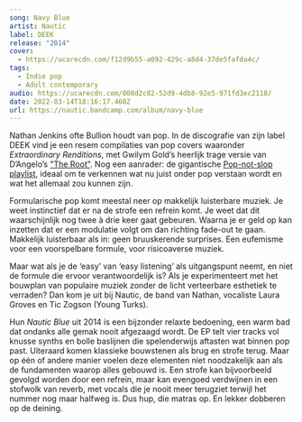 ```yaml
---
song: Navy Blue
artist: Nautic
label: DEEK
release: "2014"
cover:
  - https://ucarecdn.com/f12d9b55-a092-429c-a8d4-37de5fafda4c/
tags:
  - Indie pop
  - Adult contemporary
audio: https://ucarecdn.com/008d2c82-52d9-4db8-92e5-971fd3ec2118/
date: 2022-03-14T18:16:17.460Z
url: https://nautic.bandcamp.com/album/navy-blue
---
```

Nathan Jenkins ofte Bullion houdt van pop. In de discografie van zijn label DEEK vind je een resem compilaties van pop covers waaronder *Extraordinary Renditions*, met Gwilym Gold’s heerlijk trage versie van D’Angelo’s ["The Root"](https://www.youtube.com/watch?v=yLg8ul6vQEg). Nog een aanrader: de gigantische [Pop-not-slop playlist](http://www.deekrecordings.co.uk/pop-not-slop/), ideaal om te verkennen wat nu juist onder pop verstaan wordt en wat het allemaal zou kunnen zijn. 

Formularische pop komt meestal neer op makkelijk luisterbare muziek. Je weet instinctief dat er na de strofe een refrein komt. Je weet dat dit waarschijnlijk nog twee à drie keer gaat gebeuren. Waarna je er geld op kan inzetten dat er een modulatie volgt om dan richting fade-out te gaan. Makkelijk luisterbaar als in: geen bruuskerende surprises. Een eufemisme voor een voorspelbare formule, voor risicoaverse muziek. 

Maar wat als je de ‘easy’ van ‘easy listening’ als uitgangspunt neemt, en niet de formule die ervoor verantwoordelijk is? Als je experimenteert met het bouwplan van populaire muziek zonder de licht verteerbare esthetiek te verraden? Dan kom je uit bij Nautic, de band van Nathan, vocaliste Laura Groves en Tic Zogson (Young Turks). 

Hun *Nautic Blue* uit 2014 is een bijzonder relaxte bedoening, een warm bad dat ondanks alle gemak nooit afgezaagd wordt. De EP telt vier tracks vol knusse synths en bolle baslijnen die spelenderwijs aftasten wat binnen pop past. Uiteraard komen klassieke bouwstenen als brug en strofe terug. Maar op één of andere manier voelen deze elementen niet noodzakelijk aan als de fundamenten waarop alles gebouwd is. Een strofe kan bijvoorbeeld gevolgd worden door een refrein, maar kan evengoed verdwijnen in een stofwolk van reverb, met vocals die je nooit meer terugziet terwijl het nummer nog maar halfweg is. Dus hup, die matras op. En lekker dobberen op de deining.